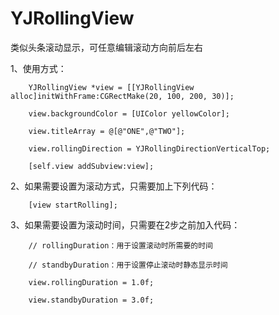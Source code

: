 # YJRollingView
类似头条滚动显示，可任意编辑滚动方向前后左右

1、使用方式：

		YJRollingView *view = [[YJRollingView alloc]initWithFrame:CGRectMake(20, 100, 200, 30)];

		view.backgroundColor = [UIColor yellowColor];

		view.titleArray = @[@"ONE",@"TWO"];

		view.rollingDirection = YJRollingDirectionVerticalTop;

		[self.view addSubview:view];


2、如果需要设置为滚动方式，只需要加上下列代码：

		[view startRolling];


3、如果需要设置为滚动时间，只需要在2步之前加入代码：

		// rollingDuration：用于设置滚动时所需要的时间 

		// standbyDuration：用于设置停止滚动时静态显示时间

		view.rollingDuration = 1.0f;

		view.standbyDuration = 3.0f;
